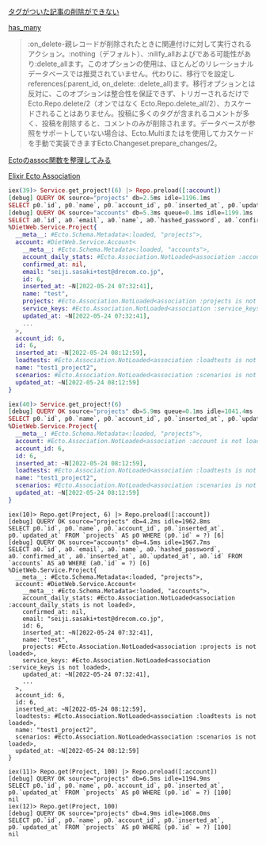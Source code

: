 [タグがついた記事の削除ができない](https://github.com/elixirjp-slack-com/realworld/issues/6)

[has_many](https://hexdocs.pm/ecto/Ecto.Schema.html#has_many/3)

> :on_delete-親レコードが削除されたときに関連付けに対して実行されるアクション。:nothing（デフォルト）、:nilify_allおよびである可能性があり:delete_allます。このオプションの使用は、ほとんどのリレーショナルデータベースでは推奨されていません。代わりに、移行でを設定しreferences(:parent_id, on_delete: :delete_all)ます。移行オプションとは反対に、このオプションは整合性を保証できず、トリガーされるだけでEcto.Repo.delete/2（オンではなく Ecto.Repo.delete_all/2）、カスケードされることはありません。投稿に多くのタグが含まれるコメントが多く、投稿を削除すると、コメントのみが削除されます。データベースが参照をサポートしていない場合は、Ecto.Multiまたはを使用してカスケードを手動で実装できますEcto.Changeset.prepare_changes/2。

[Ectoのassoc関数を整理してみる](https://zenn.dev/koga1020/articles/ca0f4f26d6f0937a3ca3)


[Elixir Ecto Association](https://qiita.com/sand/items/5581497972473e308f05)

```elixir
iex(39)> Service.get_project!(6) |> Repo.preload([:account])
[debug] QUERY OK source="projects" db=2.5ms idle=1196.1ms
SELECT p0.`id`, p0.`name`, p0.`account_id`, p0.`inserted_at`, p0.`updated_at` FROM `projects` AS p0 WHERE (p0.`id` = ?) [6]
[debug] QUERY OK source="accounts" db=5.3ms queue=0.1ms idle=1199.1ms
SELECT a0.`id`, a0.`email`, a0.`name`, a0.`hashed_password`, a0.`confirmed_at`, a0.`inserted_at`, a0.`updated_at`, a0.`id` FROM `accounts` AS a0 WHERE (a0.`id` = ?) [6]
%DietWeb.Service.Project{
  __meta__: #Ecto.Schema.Metadata<:loaded, "projects">,
  account: #DietWeb.Service.Account<
    __meta__: #Ecto.Schema.Metadata<:loaded, "accounts">,
    account_daily_stats: #Ecto.Association.NotLoaded<association :account_daily_stats is not loaded>,
    confirmed_at: nil,
    email: "seiji.sasaki+test@drecom.co.jp",
    id: 6,
    inserted_at: ~N[2022-05-24 07:32:41],
    name: "test",
    projects: #Ecto.Association.NotLoaded<association :projects is not loaded>,
    service_keys: #Ecto.Association.NotLoaded<association :service_keys is not loaded>,
    updated_at: ~N[2022-05-24 07:32:41],
    ...
  >,
  account_id: 6,
  id: 6,
  inserted_at: ~N[2022-05-24 08:12:59],
  loadtests: #Ecto.Association.NotLoaded<association :loadtests is not loaded>,
  name: "test1_project2",
  scenarios: #Ecto.Association.NotLoaded<association :scenarios is not loaded>,
  updated_at: ~N[2022-05-24 08:12:59]
}

iex(40)> Service.get_project!(6)                            
[debug] QUERY OK source="projects" db=5.9ms queue=0.1ms idle=1041.4ms
SELECT p0.`id`, p0.`name`, p0.`account_id`, p0.`inserted_at`, p0.`updated_at` FROM `projects` AS p0 WHERE (p0.`id` = ?) [6]
%DietWeb.Service.Project{
  __meta__: #Ecto.Schema.Metadata<:loaded, "projects">,
  account: #Ecto.Association.NotLoaded<association :account is not loaded>,
  account_id: 6,
  id: 6,
  inserted_at: ~N[2022-05-24 08:12:59],
  loadtests: #Ecto.Association.NotLoaded<association :loadtests is not loaded>,
  name: "test1_project2",
  scenarios: #Ecto.Association.NotLoaded<association :scenarios is not loaded>,
  updated_at: ~N[2022-05-24 08:12:59]
}
```

```
iex(10)> Repo.get(Project, 6) |> Repo.preload([:account])        
[debug] QUERY OK source="projects" db=4.2ms idle=1962.8ms
SELECT p0.`id`, p0.`name`, p0.`account_id`, p0.`inserted_at`, p0.`updated_at` FROM `projects` AS p0 WHERE (p0.`id` = ?) [6]
[debug] QUERY OK source="accounts" db=4.5ms idle=1967.7ms
SELECT a0.`id`, a0.`email`, a0.`name`, a0.`hashed_password`, a0.`confirmed_at`, a0.`inserted_at`, a0.`updated_at`, a0.`id` FROM `accounts` AS a0 WHERE (a0.`id` = ?) [6]
%DietWeb.Service.Project{
  __meta__: #Ecto.Schema.Metadata<:loaded, "projects">,
  account: #DietWeb.Service.Account<
    __meta__: #Ecto.Schema.Metadata<:loaded, "accounts">,
    account_daily_stats: #Ecto.Association.NotLoaded<association :account_daily_stats is not loaded>,
    confirmed_at: nil,
    email: "seiji.sasaki+test@drecom.co.jp",
    id: 6,
    inserted_at: ~N[2022-05-24 07:32:41],
    name: "test",
    projects: #Ecto.Association.NotLoaded<association :projects is not loaded>,
    service_keys: #Ecto.Association.NotLoaded<association :service_keys is not loaded>,
    updated_at: ~N[2022-05-24 07:32:41],
    ...
  >,
  account_id: 6,
  id: 6,
  inserted_at: ~N[2022-05-24 08:12:59],
  loadtests: #Ecto.Association.NotLoaded<association :loadtests is not loaded>,
  name: "test1_project2",
  scenarios: #Ecto.Association.NotLoaded<association :scenarios is not loaded>,
  updated_at: ~N[2022-05-24 08:12:59]
}

iex(11)> Repo.get(Project, 100) |> Repo.preload([:account])
[debug] QUERY OK source="projects" db=6.5ms idle=1194.9ms
SELECT p0.`id`, p0.`name`, p0.`account_id`, p0.`inserted_at`, p0.`updated_at` FROM `projects` AS p0 WHERE (p0.`id` = ?) [100]
nil
iex(12)> Repo.get(Project, 100)                            
[debug] QUERY OK source="projects" db=4.9ms idle=1068.0ms
SELECT p0.`id`, p0.`name`, p0.`account_id`, p0.`inserted_at`, p0.`updated_at` FROM `projects` AS p0 WHERE (p0.`id` = ?) [100]
nil
```
